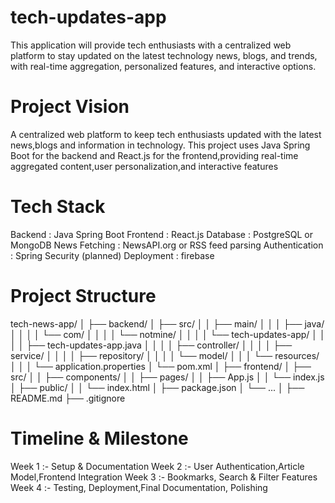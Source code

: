 # tech-updates-app
This application will provide tech enthusiasts with a centralized web platform to stay updated on the latest technology news, blogs, and trends, with real-time aggregation, personalized features, and interactive options.

# Project Vision

A centralized web platform to keep tech enthusiasts updated with the latest news,blogs and information in technology. This project uses Java Spring Boot for the backend and React.js for the frontend,providing real-time aggregated content,user personalization,and interactive features

# Tech Stack

Backend : Java Spring Boot
Frontend : React.js
Database : PostgreSQL or MongoDB
News Fetching : NewsAPI.org or RSS feed parsing
Authentication : Spring Security (planned)
Deployment : firebase

# Project Structure

tech-news-app/
│
├── backend/
│   ├── src/
│   │   ├── main/
│   │   │   ├── java/
│   │   │   │   └── com/
│   │   │   │       └── notmine/
│   │   │   │           └── tech-updates-app/
│   │   │   │               ├── tech-updates-app.java
│   │   │   │               ├── controller/
│   │   │   │               ├── service/
│   │   │   │               ├── repository/
│   │   │   │               └── model/
│   │   │   └── resources/
│   │   │       └── application.properties
│   └── pom.xml
│
├── frontend/
│   ├── src/
│   │   ├── components/
│   │   ├── pages/
│   │   ├── App.js
│   │   └── index.js
│   ├── public/
│   │   └── index.html
│   ├── package.json
│   └── ...
│
├── README.md
├── .gitignore

# Timeline & Milestone

Week 1 :- Setup & Documentation
Week 2 :- User Authentication,Article Model,Frontend Integration
Week 3 :- Bookmarks, Search & Filter Features
Week 4 :- Testing, Deployment,Final Documentation, Polishing


